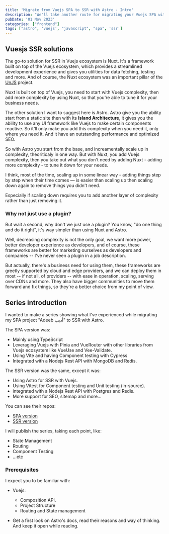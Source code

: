 ```yaml
---
title: 'Migrate from Vuejs SPA to SSR with Astro - Intro'
description: "We'll take another route for migrating your Vuejs SPA with Astro instead of Nuxt, we'll discuss the difference between both, and why you should choose Astro instead."
pubDate: '01 Nov 2023'
categories: ["frontend"]
tags: ["astro", 'vuejs', "javascript", "spa", 'ssr']
---
```


## Vuesjs SSR solutions

The go-to solution for SSR in Vuejs ecosystem is Nuxt. It's a framework built on top of the Vuejs ecosystem, which provides a streamlined development experience and gives you utilities for data fetching, testing and more. And of course, the Nuxt ecosystem was an important pillar of the [UnJS](https://unjs.io/) project.

Nuxt is built on top of Vuejs, you need to start with Vuejs complexity, then add more complexity by using Nuxt, so that you're able to tune it for your business needs.

The other solution I want to suggest here is Astro. Astro give you the ability start from a static site then with its **Island Architecture**, it gives you the ability to use any UI framework like Vuejs to make certain components reactive. So it'll only make you add this complexity when you need it, only where you need it. And it have an outstanding performance and optimized SEO.  

So with Astro you start from the base, and increamentally scale up in complexity, theoriticaly in one way. But with Nuxt, you add Vuejs complexity, then you take out what you don't need by adding Nuxt - adding more complexity - to tune it down for your needs.

I think, most of the time, scaling up in some linear way - adding things step by step when their time comes — is easier than scaling up then scaling down again to remove things you didn't need.

Especially if scaling down requires you to add another layer of complexity rather than just removing it. 

### Why not just use a plugin?

But wait a second, why don't we just use a plugin? You know, "do one thing and do it right", it's way simpler than using Nuxt and Astro.

Well, decreasing complexity is not the only goal, we want more power, better developer experience as developers, and of course, these frameworks are better for marketing ourselves as developers and companies -- I've never seen a plugin in a job description.

But actually, there's a business need for using them, these frameworks are greetly supported by cloud and edge providers, and we can deploy them in most -- if not all, of providers -- with ease in operation, scaling, serving over CDNs and more. They also have bigger communities to move them forward and fix things, so they're a better choice from my point of view.

## Series introduction
I wanted to make a series showing what I've experienced while migrating my SPA project "Adeeb أديب" to SSR with Astro. 

The SPA version was:
- Mainly using TypeScript
- Leveraging Vuejs with Pinia and VueRouter with other libraries from Vuejs ecosystem like VueUse and Vee-Validate.
- Using Vite and having Component testing with Cypress
- Integrated with a Nodejs Rest API with MongoDB and Redis.

The SSR version was the same, except it was:
- Using Astro for SSR with Vuejs.
- Using Vitest for Component testing and Unit testing (in-source).
- integrated with a Nodejs Rest API with Postgres and Redis.
- More support for SEO, sitemap and more...

You can see their repos:
- [SPA version](https://github.com/M-Shrief/Adeeb_Vue_TS 'Github repo')
- [SSR version](https://github.com/M-Shrief/Adeeb_Astro_SSR 'Github repo')

I will publish the series, taking each point, like:
- State Management
- Routing
- Component Testing
- ...etc

### Prerequisites

I expect you to be familiar with:

- Vuejs:
    - Composition API.
    - Project Structure
    - Routing and State management

- Get a first look on Astro's docs, read their reasons and way of thinking. And keep it open while reading. 
